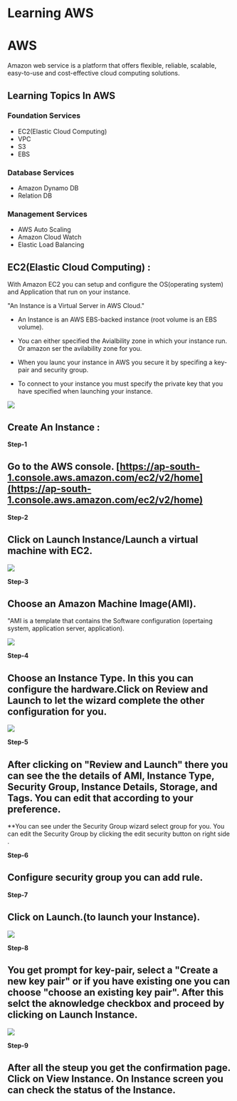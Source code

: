  # Learning AWS 

# AWS 

Amazon web service is a platform that offers flexible, reliable, scalable, easy-to-use and cost-effective cloud computing solutions.

## Learning Topics In AWS

### Foundation Services

* EC2(Elastic Cloud Computing)
* VPC
* S3
* EBS

### Database Services

* Amazon Dynamo DB
* Relation DB

### Management Services

* AWS Auto Scaling
* Amazon Cloud Watch
* Elastic Load Balancing

## EC2(Elastic Cloud Computing) :

With Amazon EC2 you can setup and configure the OS(operating system) and Application that run on your instance.

"An Instance is a Virtual Server in AWS Cloud."

* An Instance is an AWS EBS-backed instance (root volume is an EBS volume).

* You can either specified the Avialbility zone in which your instance run. Or amazon ser the avilability zone for you.

* When you launc your instance in AWS you secure it by specifing a key-pair and security group.

* To connect to your instance you must specify the private key that you have specified when launching your instance.

![](images/EC2-instance.png)

## Create An Instance :

**Step-1** 
## Go to the AWS console. [https://ap-south-1.console.aws.amazon.com/ec2/v2/home](https://ap-south-1.console.aws.amazon.com/ec2/v2/home)

**Step-2**  
## Click on Launch Instance/Launch a virtual machine with EC2. 

![](images/launch-instance.png)

**Step-3** 
## Choose an Amazon Machine Image(AMI).
"AMI is a template that contains the Software configuration (opertaing system, application server, application). 

![](images/instancetype.png)

**Step-4** 
## Choose an Instance Type. In this you can configure the hardware.Click on Review and Launch to let the wizard complete the other configuration for you.   

![](images/AMi.png)

**Step-5** 
## After clicking on "Review and Launch" there you can see the the details of AMI, Instance Type, Security Group, Instance Details, Storage, and Tags. You can edit that according to your preference. 

**You can see under the Security Group wizard select group for you. You can edit the Security Group by clicking the edit security button on right side .

**Step-6** 
## Configure security group you can add rule.

**Step-7** 
## Click on Launch.(to launch your Instance). 

![](images/review-instance.png)

**Step-8** 
## You get prompt for key-pair, select a "Create a new key pair" or if you have existing one you can choose "choose an existing key pair". After this selct the aknowledge checkbox and proceed by clicking on Launch Instance.

![](images/keypair.png)

**Step-9** 
## After all the steup you get the confirmation page. Click on View Instance. On Instance screen you can check the status of the Instance.